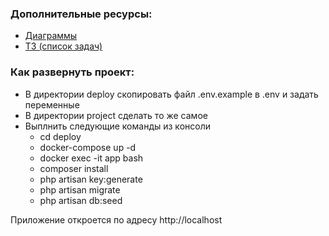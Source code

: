 ### Дополнительные ресурсы:
- [Диаграммы](https://drive.google.com/file/d/1sB6pk3tqcWiv9Ni-wBaBfj81yAI6Ltxu/view?usp=sharing)
- [ТЗ (список задач)](https://docs.google.com/document/d/1PN9QPVHBz-4sFCNiXN5WwIn0ROAEz-mf_nbeKo81Xn0/edit?usp=sharing)

### Как развернуть проект:
- В директории deploy скопировать файл .env.example в .env и задать переменные
- В директории project сделать то же самое
- Выплнить следующие команды из консоли
  - cd deploy
  - docker-compose up -d
  - docker exec -it app bash
  - composer install
  - php artisan key:generate
  - php artisan migrate
  - php artisan db:seed

Приложение откроется по адресу http://localhost

